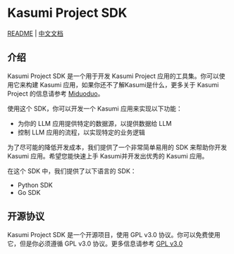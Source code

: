 # Kasumi Project SDK
[README](README.md) | [中文文档](README_zh.md)
## 介绍
Kasumi Project SDK 是一个用于开发 Kasumi Project 应用的工具集。你可以使用它来构建 Kasumi 应用，如果你还不了解Kasumi是什么，更多关于 Kasumi Project 的信息请参考 [Miduoduo](dev.miduoduo.org:5173)。

使用这个 SDK，你可以开发一个 Kasumi 应用来实现以下功能：
* 为你的 LLM 应用提供特定的数据源，以提供数据给 LLM
* 控制 LLM 应用的流程，以实现特定的业务逻辑

为了尽可能的降低开发成本，我们提供了一个非常简单易用的 SDK 来帮助你开发 Kasumi 应用。希望您能快速上手 Kasumi并开发出优秀的 Kasumi 应用。

在这个 SDK 中，我们提供了以下语言的 SDK：
* Python SDK
* Go SDK

## 开源协议
Kasumi Project SDK 是一个开源项目，使用 GPL v3.0 协议。你可以免费使用它，但是你必须遵循 GPL v3.0 协议。更多信息请参考 [GPL v3.0](./LICENSE)